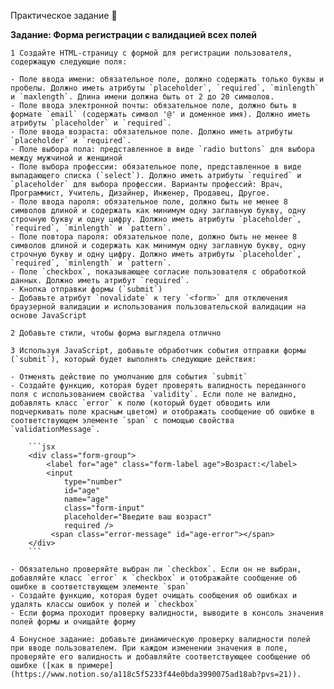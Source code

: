 Практическое задание 💎

 **Задание: Форма регистрации с валидацией всех полей**
    
    1 Создайте HTML-страницу с формой для регистрации пользователя, содержащую следующие поля:
    
    - Поле ввода имени: обязательное поле, должно содержать только буквы и пробелы. Должно иметь атрибуты `placeholder`, `required`, `minlength` и `maxlength`. Длина имени должна быть от 2 до 20 символов.
    - Поле ввода электронной почты: обязательное поле, должно быть в формате `email` (содержать символ '@' и доменное имя). Должно иметь атрибуты `placeholder` и `required`.
    - Поле ввода возраста: обязательное поле. Должно иметь атрибуты `placeholder` и `required`.
    - Поле выбора пола: представленное в виде `radio buttons` для выбора между мужчиной и женщиной
    - Поле выбора профессии: обязательное поле, представленное в виде выпадающего списка (`select`). Должно иметь атрибуты `required` и `placeholder` для выбора профессии. Варианты профессий: Врач, Программист, Учитель, Дизайнер, Инженер, Продавец, Другое.
    - Поле ввода пароля: обязательное поле, должно быть не менее 8 символов длиной и содержать как минимум одну заглавную букву, одну строчную букву и одну цифру. Должно иметь атрибуты `placeholder`, `required`, `minlength` и `pattern`.
    - Поле повтора пароля: обязательное поле, должно быть не менее 8 символов длиной и содержать как минимум одну заглавную букву, одну строчную букву и одну цифру. Должно иметь атрибуты `placeholder`, `required`, `minlength` и `pattern`.
    - Поле `checkbox`, показывающее согласие пользователя с обработкой данных. Должно иметь атрибут `required`.
    - Кнопка отправки формы (`submit`)
    - Добавьте атрибут `novalidate` к тегу `<form>` для отключения браузерной валидации и использования пользовательской валидации на основе JavaScript
    
    2 Добавьте стили, чтобы форма выглядела отлично
    
    3 Используя JavaScript, добавьте обработчик события отправки формы (`submit`), который будет выполнять следующие действия:
    
    - Отменять действие по умолчанию для события `submit`
    - Создайте функцию, которая будет проверять валидность переданного поля с использованием свойства `validity`. Если поле не валидно, добавлять класс `error` к полю (который будет обводить или подчеркивать поле красным цветом) и отображать сообщение об ошибке в соответствующем элементе `span` с помощью свойства `validationMessage`.
        
        ```jsx
        <div class="form-group">
        	<label for="age" class="form-label age">Возраст:</label>
        	<input
        		type="number"
        		id="age"
        		name="age"
        		class="form-input"
        		placeholder="Введите ваш возраст"
        		required />
        	 <span class="error-message" id="age-error"></span>
        </div>
        ```
        
    - Обязательно проверяйте выбран ли `checkbox`. Если он не выбран, добавляйте класс `error` к `checkbox` и отображайте сообщение об ошибке в соответствующем элементе `span`
    - Создайте функцию, которая будет очищать сообщения об ошибках и удалять классы ошибок у полей и `checkbox`
    - Если форма проходит проверку валидности, выводите в консоль значения полей формы и очищайте форму
    
    4 Бонусное задание: добавьте динамическую проверку валидности полей при вводе пользователем. При каждом изменении значения в поле, проверяйте его валидность и добавляйте соответствующее сообщение об ошибке ([как в примере](https://www.notion.so/a118c5f5233f44e0bda3990075ad18ab?pvs=21)).